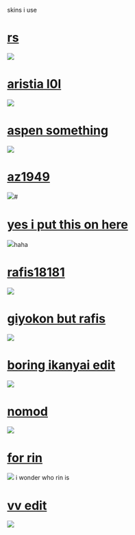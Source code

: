 skins i use

# [rs](https://eyx.s-ul.eu/6Wij8lsN)
![](https://i.imgur.com/ERGSejp.jpeg)

# [aristia l0l](https://eyx.s-ul.eu/mjBd9HCq)
![](https://i.imgur.com/tj54ph8.jpeg)
 
# [aspen something](https://eyx.s-ul.eu/pC1f09Yq)
![](https://i.imgur.com/602QQEE.jpeg)

# [az1949](https://eyx.s-ul.eu/sd74QJEd)
![](https://i.imgur.com/ufMXY1K.jpeg)# 

# [yes i put this on here](https://eyx.s-ul.eu/nsoWRzao)
![](https://i.imgur.com/bdKyzUg.jpeg)haha

# [rafis18181](https://eyx.s-ul.eu/tL7Abr59)
![](https://i.imgur.com/vEckfZY.jpeg)

# [giyokon but rafis](https://eyx.s-ul.eu/S7OR0ukO)
![](https://i.imgur.com/uLgWIYu.jpeg)

# [boring ikanyai edit](https://eyx.s-ul.eu/SPMZTWqD)
![](https://i.imgur.com/gSfsvAJ.jpeg)

# [nomod](https://eyx.s-ul.eu/U1NmFcfW)
![](https://i.imgur.com/TclQAxX.jpeg)

# [for rin](https://eyx.s-ul.eu/W7G3LCkU)
![](https://i.imgur.com/YqoohnF.jpeg)
i wonder who rin is

# [vv edit](https://files.catbox.moe/5rvlwm.osk)
![](https://i.imgur.com/1HJfBov.jpeg)
